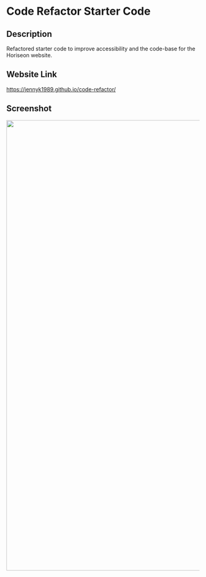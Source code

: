 # Code Refactor Starter Code
## Description
Refactored starter code to improve accessibility and the code-base for the Horiseon website.  

## Website Link
https://jennyk1989.github.io/code-refactor/

## Screenshot
<img width="1174" src="https://user-images.githubusercontent.com/92952780/140671334-d04e6d05-fd2a-4ed1-bf4d-ef710c86fd7f.png">
